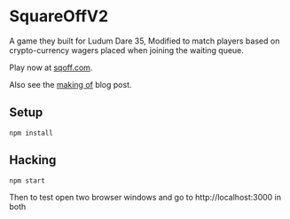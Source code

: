 # SquareOffV2

A game they built for Ludum Dare 35, Modified to match players based on crypto-currency wagers placed when joining the waiting queue.  

Play now at [sqoff.com](http://sqoff.com).

Also see the [making of](http://scripta.co/articles/squareoff-ld35/) blog post.

## Setup

    npm install

## Hacking

    npm start


Then to test open two browser windows and go to http://localhost:3000 in both
